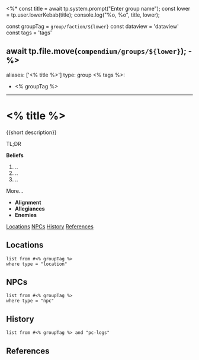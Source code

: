 <%*
const title = await tp.system.prompt("Enter group name");
const lower = tp.user.lowerKebab(title);
console.log("%o, %o", title, lower);

const groupTag = `group/faction/${lower}`
const dataview = 'dataview'
const tags = 'tags'

await tp.file.move(`compendium/groups/${lower}`);
-%>
---
aliases: ['<% title %>']
type: group
<% tags %>: 
- <% groupTag %>
---
# <% title %>
<span class="subhead">{{short description}}</span>

TL;DR 

**Beliefs**

1. ..
2. ..
3. ..

More...

* **Alignment** 
* **Allegiances** 
* **Enemies** 


<span class="nav">[Locations](#Locations) [NPCs](#NPCs) [History](#History) [References](#References)</span>

## Locations

```<% dataview %>
list from #<% groupTag %>
where type = "location"
```

## NPCs

```<% dataview %>
list from #<% groupTag %>
where type = "npc"
```

## History

```<% dataview %>
list from #<% groupTag %> and "pc-logs"
```

## References

